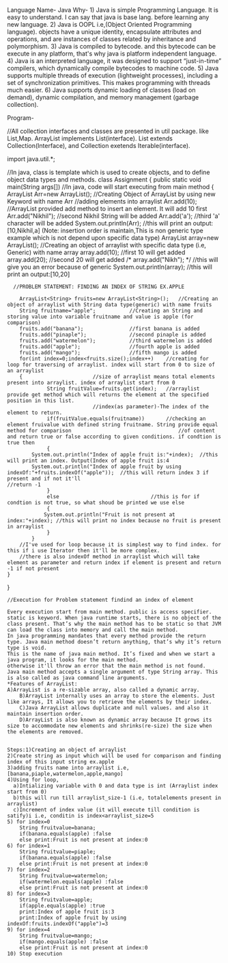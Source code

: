 Language Name- Java
Why- 1) Java is simple Programming Language. It is easy to understand. I can say that java is base lang. before learning any new language.
     2) Java is OOPL i.e,(Object Oriented Programming language). objects have a unique identity, encapsulate attributes and operations, and are instances of classes 		related by inheritance and polymorphism.
     3) Java is compiled to bytecode. and this bytecode can be execute in any platform, that's why java is platform independent language.
     4) Java is an interpreted language, it was designed to support “just-in-time” compilers, which dynamically compile bytecodes to machine code.
     5) Java supports multiple threads of execution (lightweight processes), including a set of synchronization primitives. This makes programming with threads 	much easier. 
     6) Java supports dynamic loading of classes (load on demand), dynamic compilation, and memory management (garbage collection).

Program-

//All collection interfaces and classes are presented in util package. like List,Map. ArrayList implements List(interface). List extends Collection(Interface), and Collection exetends Iterable(interface).

import java.util.*;

//In java, class is template which is used to create objects, and to define object data types and methods. 
class Assignment
{
	public static void main(String args[])  //In java, code will start executing from main method
	{
	  ArrayList Arr=new ArrayList(); //Creating Object of ArrayList by using new Keyword with name Arr
	  //adding elements into arraylist
	  Arr.add(10);                   //ArrayList provided add method to insert an element. It will add 10 first
	  Arr.add("Nikhil");		 //second Nikhil String will be added
	  Arr.add('a');			 //third 'a' character will be added
	  System.out.println(Arr);	//this will print an output: [10,Nikhil,a] (Note: insertion order is maintain,This is non generic type example which is not 						  depend upon specific data type)
	  ArrayList<Integer> array=new ArrayList<Integer>();  //Creating an object of arraylist with specific data type (i.e, Generic) with name array
	  array.add(10);		//first 10 will get added
	  array.add(20);		//second 20 will get added
	 /* array.add("Nikh"); */  	//this will give you an error because of generic
	  System.out.println(array);   	//this will print an output:[10,20]
	  
	  //PROBLEM STATEMENT: FINDING AN INDEX OF STRING EX.APPLE

	  	ArrayList<String> fruits=new ArrayList<String>(); 	//Creating an object of arraylist with String data type(generic) with name fruits
	  	String fruitname="apple";			//Creating an String and storing value into variable fruitname and value is apple (for comparison)
	  	fruits.add("banana");				//first banana is added	
	  	fruits.add("pinaple");				//second pinaple is added
	  	fruits.add("watermelon");			//third watermelon is added
	  	fruits.add("apple");				//fourth apple is added
	  	fruits.add("mango");				//fifth mango is added
	  	for(int index=0;index<fruits.size();index++)	//creating for loop for traversing of arraylist. index will start from 0 to size of an arraylist
	  	{						//size of arraylist means total elements present into arraylist. index of arraylist start from 0
	    	     String fruitValue=fruits.get(index);	//arraylist provide get method which will returns the element at the specified position in this list.
								//index(as parameter)-The index of the element to return.
   	     	     if(fruitValue.equals(fruitname))		//checking an element fruivalue with defined string fruitname. String provide equal method for comparison 									//of content and return true or false according to given conditions. if condtion is true then 
	     	     {
			System.out.println("Index of apple fruit is:"+index);  //this will print an index. Output(Index of apple fruit is:4
			System.out.println("Index of apple fruit by using indexOf:"+fruits.indexOf("apple"));  //this will return index 3 if present and if not it'll 														       //return -1
 	     	     }
	     	     else						       //this is for if condtion is not true, so what shoud be printed we use else
	     	     {
 		        System.out.println("Fruit is not present at index:"+index); //this will print no index because no fruit is present in arraylist
	             }
     	  	} 
		//I've used for loop because it is simplest way to find index. for this if i use Iterator then it'll be more complex. 
		//there is also indexOf method in arraylist which will take element as parameter and return index if element is present and return -1 if not present	 
 	}
}

	//Execution for Problem statement findind an index of element

	Every execution start from main method. public is access specifier. 
	static is keyword. When java runtime starts, there is no object of the class present. That’s why the main method has to be static so that JVM can load the class into memory and call the main method. 
	In java programming mandates that every method provide the return type. Java main method doesn’t return anything, that’s why it’s return type is void.
	This is the name of java main method. It’s fixed and when we start a java program, it looks for the main method. 
	otherwise it'll throw an error that the main method is not found.
	Java main method accepts a single argument of type String array. This is also called as java command line arguments.
	*Features of ArrayList:
	A)ArrayList is a re-sizable array, also called a dynamic array.
     	B)ArrayList internally uses an array to store the elements. Just like arrays, It allows you to retrieve the elements by their index.
    	C)Java ArrayList allows duplicate and null values. and also it maintain insertion order.
     	D)ArrayList is also known as dynamic array because It grows its size to accommodate new elements and shrinks(re-size) the size when the elements are removed.
	

	Steps:1)Creating an object of arraylist
	2)Create string as input which will be used for comparison and finding index of this input string ex.apple
	3)adding fruits name into arraylist i.e, [banana,piaple,watermelon,apple,mango]
	4)Using for loop,
	  a)Intializing variable with 0 and data type is int (Arraylist index start from 0)
	  b)this will run till arraylist_size-1 (i.e, totalelements present in arraylist) 
	  c)Increment of index value (it will execute till condition is satify)i i.e, conditin is index<arraylist_size=5
	5) for index=0
 		String fruitvalue=banana;
		if(banana.equals(apple) :false
		else print:Fruit is not present at index:0
	6) for index=1
 		String fruitvalue=piaple;
		if(banana.equals(apple) :false
		else print:Fruit is not present at index:0
	7) for index=2
 		String fruitvalue=watermelon;
		if(watermelon.equals(apple) :false
		else print:Fruit is not present at index:0
	8) for index=3
 		String fruitvalue=apple;
		if(apple.equals(apple) :true
		print:Index of apple fruit is:3
		print:Index of apple fruit by using indexOf:fruits.indexOf("apple")=3
	9) for index=4
 		String fruitvalue=mango;
		if(mango.equals(apple) :false
		else print:Fruit is not present at index:0
	10) Stop execution
